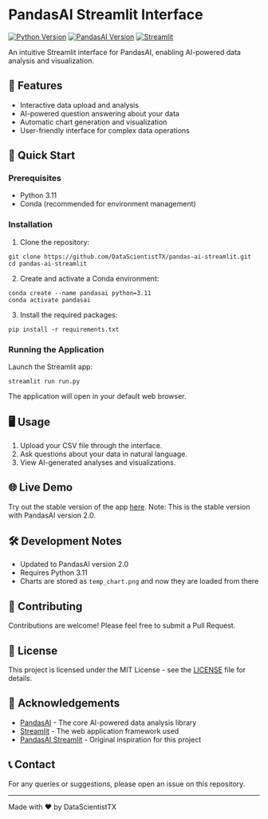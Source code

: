 # PandasAI Streamlit Interface

[![Python Version](https://img.shields.io/badge/python-3.11-blue.svg)](https://www.python.org/downloads/release/python-311/)
[![PandasAI Version](https://img.shields.io/badge/pandasai-2.0-green.svg)](https://github.com/Sinaptik-AI/pandas-ai)
[![Streamlit](https://static.streamlit.io/badges/streamlit_badge_black_white.svg)](https://pandas-ai-gui.streamlit.app)

An intuitive Streamlit interface for PandasAI, enabling AI-powered data analysis and visualization.

## 🌟 Features

- Interactive data upload and analysis
- AI-powered question answering about your data
- Automatic chart generation and visualization
- User-friendly interface for complex data operations

## 🚀 Quick Start

### Prerequisites

- Python 3.11
- Conda (recommended for environment management)

### Installation

1. Clone the repository:

```
git clone https://github.com/DataScientistTX/pandas-ai-streamlit.git
cd pandas-ai-streamlit
```

2. Create and activate a Conda environment:

```
conda create --name pandasai python=3.11
conda activate pandasai
```

3. Install the required packages:

```
pip install -r requirements.txt
```

### Running the Application

Launch the Streamlit app:

```
streamlit run run.py
```

The application will open in your default web browser.

## 🖥️ Usage

1. Upload your CSV file through the interface.
2. Ask questions about your data in natural language.
3. View AI-generated analyses and visualizations.

## 🌐 Live Demo

Try out the stable version of the app [here](https://pandas-ai-gui.streamlit.app).
Note: This is the stable version with PandasAI version 2.0.

## 🛠️ Development Notes

- Updated to PandasAI version 2.0
- Requires Python 3.11
- Charts are stored as `temp_chart.png` and now they are loaded from there

## 🤝 Contributing

Contributions are welcome! Please feel free to submit a Pull Request.

## 📜 License

This project is licensed under the MIT License - see the [LICENSE](LICENSE) file for details.

## 🙏 Acknowledgements

- [PandasAI](https://github.com/Sinaptik-AI/pandas-ai) - The core AI-powered data analysis library
- [Streamlit](https://streamlit.io/) - The web application framework used
- [PandasAI Streamlit](https://github.com/straussmaximilian/pandas-ai-streamlit) - Original inspiration for this project

## 📞 Contact

For any queries or suggestions, please open an issue on this repository.

---

Made with ❤️ by DataScientistTX